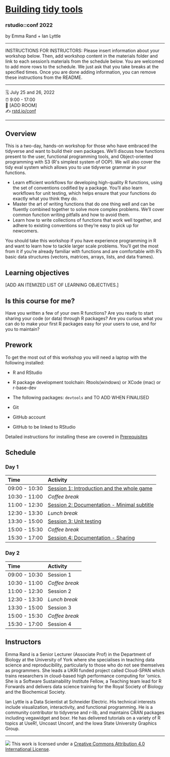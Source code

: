# [Building tidy tools](https://rstudio-conf-2022.github.io/build-tidy-tools)

### rstudio::conf 2022

by Emma Rand + Ian Lyttle

------------------------------------------------------------------------

INSTRUCTIONS FOR INSTRUCTORS: Please insert information about your workshop below. Then, add workshop content in the materials folder and link to each session’s materials from the schedule below. You are welcomed to add more rows to the schedule. We just ask that you take breaks at the specified times. Once you are done adding information, you can remove these instructions from the README.

------------------------------------------------------------------------

🗓 July 25 and 26, 2022  
⏰ 9:00 - 17:00  
🏨 [ADD ROOM]  
✍️ [rstd.io/conf](http://rstd.io/conf)


------------------------------------------------------------------------

## Overview

This is a two-day, hands-on workshop for those who have embraced the tidyverse and want to build their own packages. We’ll discuss how functions present to the user, functional programming tools, and Object-oriented programming with S3 (R's simplest system of OOP). We will also cover the tidy eval system which allows you to use tidyverse grammar in your functions.

-   Learn efficient workflows for developing high-quality R functions, using the set of conventions codified by a package. You’ll also learn workflows for unit testing, which helps ensure that your functions do exactly what you think they do.
-   Master the art of writing functions that do one thing well and can be fluently combined together to solve more complex problems. We’ll cover common function writing pitfalls and how to avoid them.
-   Learn how to write collections of functions that work well together, and adhere to existing conventions so they’re easy to pick up for newcomers.

You should take this workshop if you have experience programming in R and want to learn how to tackle larger scale problems. You’ll get the most from it if you’re already familiar with functions and are comfortable with R’s basic data structures (vectors, matrices, arrays, lists, and data frames).

## Learning objectives

[ADD AN ITEMIZED LIST OF LEARNING OBJECTIVES.]

## Is this course for me?

Have you written a few of your own R functions? Are you ready to start sharing your code (or data) through R packages? Are you curious what you can do to make your first R packages easy for your users to use, and for you to maintain?

## Prework

To get the most out of this workshop you will need a laptop with the following installed:

- R and RStudio

- R package development toolchain: Rtools(windows) or XCode (mac) or r-base-dev

- The following packages: `devtools` and TO ADD WHEN FINALISED

- Git

- GitHub account

- GitHub to be linked to RStudio

Detailed instructions for installing these are covered in [Prerequisites](https://rstudio-conf-2022.github.io/build-tidy-tools/materials/pre-reqs.html)

## Schedule

### Day 1

| Time          | Activity       |
|:--------------|:---------------|
| 09:00 - 10:30 | [Session 1: Introduction and the whole game](materials/day-1-session-1-introduction.html) |
| 10:30 - 11:00 | *Coffee break* |
| 11:00 - 12:30 | [Session 2: Documentation - Minimal subtitle](materials/day-1-session-1-doc-minimal.html)     |
| 12:30 - 13:30 | *Lunch break*  |
| 13:30 - 15:00 | [Session 3: Unit testing]((materials/day-1-session-3-testing.html)) |
| 15:00 - 15:30 | *Coffee break* |
| 15:30 - 17:00 | [Session 4: Documentation - Sharing](materials/day-1-session-1-doc-sharing.html)  |

### Day 2

| Time          | Activity       |
|:--------------|:---------------|
| 09:00 - 10:30 | Session 1      |
| 10:30 - 11:00 | *Coffee break* |
| 11:00 - 12:30 | Session 2      |
| 12:30 - 13:30 | *Lunch break*  |
| 13:30 - 15:00 | Session 3      |
| 15:00 - 15:30 | *Coffee break* |
| 15:30 - 17:00 | Session 4      |

## Instructors

Emma Rand is a Senior Lecturer (Associate Prof) in the Department of Biology at the University of York where she specialises in teaching data science and reproducibility, particularly to those who do not see themselves as programmers. She leads a UKRI funded project called Cloud-SPAN which trains researchers in cloud-based high performance computing for 'omics. She is a Software Sustainability Institute Fellow, a Teaching team lead for R Forwards and delivers data science training for the Royal Society of Biology and the Biochemical Society.

Ian Lyttle is a Data Scientist at Schneider Electric. His technical interests include visualization, interactivity, and functional programming. He is a community contributor to tidyverse and r-lib, and maintains CRAN packages including vegawidget and boxr. He has delivered tutorials on a variety of R topics at UseR!, Uncoast Unconf, and the Iowa State University Graphics Group.

------------------------------------------------------------------------

![](https://i.creativecommons.org/l/by/4.0/88x31.png) This work is licensed under a [Creative Commons Attribution 4.0 International License](https://creativecommons.org/licenses/by/4.0/).
